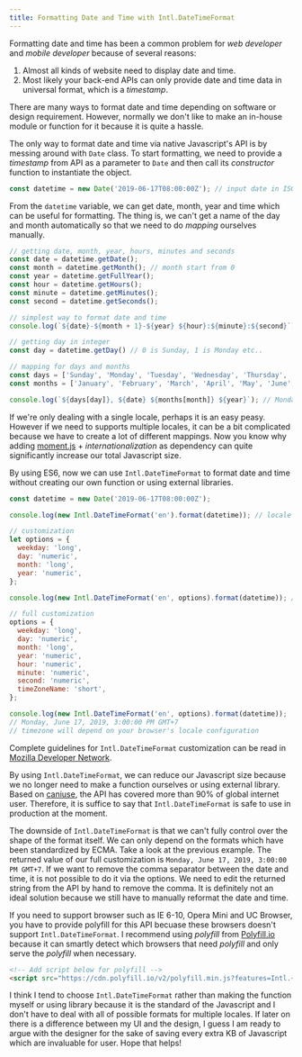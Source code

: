 ```yaml
---
title: Formatting Date and Time with Intl.DateTimeFormat
---
```


Formatting date and time has been a common problem for *web developer* and *mobile developer* because of several reasons:

1. Almost all kinds of website need to display date and time.
2. Most likely your back-end APIs can only provide date and time data in universal format, which is a *timestamp*.

There are many ways to format date and time depending on software or design requirement. However, normally we don't like to make an in-house module or function for it because it is quite a hassle.

The only way to format date and time via native Javascript's API is by messing around with `Date` class. To start formatting, we need to provide a *timestamp* from API as a parameter to `Date` and then call its *constructor* function to instantiate the object.

``` js
const datetime = new Date('2019-06-17T08:00:00Z'); // input date in ISO 8601 format
```

From the `datetime` variable, we can get date, month, year and time which can be useful for formatting. The thing is, we can't get a name of the day and month automatically so that we need to do *mapping* ourselves manually.

``` js
// getting date, month, year, hours, minutes and seconds
const date = datetime.getDate();
const month = datetime.getMonth(); // month start from 0
const year = datetime.getFullYear();
const hour = datetime.getHours();
const minute = datetime.getMinutes();
const second = datetime.getSeconds();

// simplest way to format date and time
console.log(`${date}-${month + 1}-${year} ${hour}:${minute}:${second}`);

// getting day in integer
const day = datetime.getDay() // 0 is Sunday, 1 is Monday etc..

// mapping for days and months
const days = ['Sunday', 'Monday', 'Tuesday', 'Wednesday', 'Thursday', 'Friday', 'Saturday'];
const months = ['January', 'February', 'March', 'April', 'May', 'June', 'July', 'August', 'September', 'October', 'November', 'December'];

console.log(`${days[day]}, ${date} ${months[month]} ${year}`); // Monday, 17 June 2019
```

If we're only dealing with a single locale, perhaps it is an easy peasy. However if we need to supports multiple locales, it can be a bit complicated because we have to create a lot of different mappings. Now you know why adding [moment.js](https://momentjs.com) + *internationalization* as dependency can quite significantly increase our total Javascript size.

By using ES6, now we can use `Intl.DateTimeFormat` to format date and time without creating our own function or using external libraries.

``` js
const datetime = new Date('2019-06-17T08:00:00Z');

console.log(new Intl.DateTimeFormat('en').format(datetime)); // locale en return m/d/yyyy format as default

// customization
let options = {
  weekday: 'long',
  day: 'numeric',
  month: 'long',
  year: 'numeric',
};

console.log(new Intl.DateTimeFormat('en', options).format(datetime)); // Monday, June 17, 2019

// full customization
options = {
  weekday: 'long',
  day: 'numeric',
  month: 'long',
  year: 'numeric',
  hour: 'numeric',
  minute: 'numeric',
  second: 'numeric',
  timeZoneName: 'short',
};

console.log(new Intl.DateTimeFormat('en', options).format(datetime));
// Monday, June 17, 2019, 3:00:00 PM GMT+7
// timezone will depend on your browser's locale configuration
```
Complete guidelines for `Intl.DateTimeFormat` customization can be read in [Mozilla Developer Network](https://developer.mozilla.org/en-US/docs/Web/JavaScript/Reference/Global_Objects/DateTimeFormat).

By using `Intl.DateTimeFormat`, we can reduce our Javascript size because we no longer need to make a function ourselves or using external library. Based on [caniuse](https://caniuse.com/#search=Intl), the API has covered more than 90% of global internet user. Therefore, it is suffice to say that `Intl.DateTimeFormat` is safe to use in production at the moment.

The downside of `Intl.DateTimeFormat` is that we can't fully control over the shape of the format itself. We can only depend on the formats which have been standardized by ECMA. Take a look at the previous example. The returned value of our full customization is `Monday, June 17, 2019, 3:00:00 PM GMT+7`. If we want to remove the comma separator between the date and time, it is not possible to do it via the options. We need to edit the returned string from the API by hand to remove the comma. It is definitely not an ideal solution because we still have to manually reformat the date and time.

If you need to support browser such as IE 6-10, Opera Mini and UC Browser, you have to provide polyfill for this API becuase these browsers doesn't support `Intl.DateTimeFormat`. I recommend using *polyfill* from [Polyfill.io](https://polyfill.io/v3/) because it can smartly detect which browsers that need *polyfill* and only serve the *polyfill* when necessary.

``` html
<!-- Add script below for polyfill -->
<script src="https://cdn.polyfill.io/v2/polyfill.min.js?features=Intl.~locale.en"></script>
```

I think I tend to choose `Intl.DateTimeFormat` rather than making the function myself or using library because it is the standard of the Javascript and I don't have to deal with all of possible formats for multiple locales. If later on there is a difference between my UI and the design, I guess I am ready to argue with the designer for the sake of saving every extra KB of Javascript which are invaluable for user. Hope that helps!
